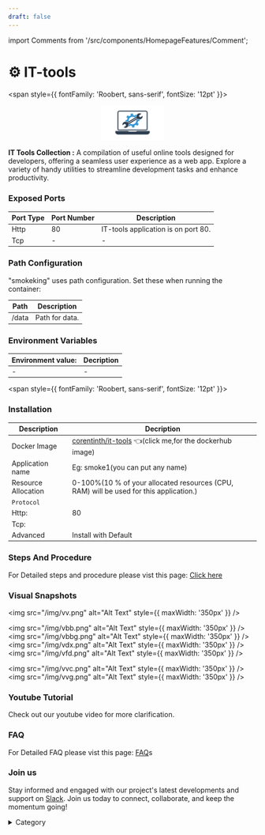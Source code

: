 ```yaml
---
draft: false
---
```

import Comments from '/src/components/HomepageFeatures/Comment';





# ⚙️ IT-tools
<span style={{ fontFamily: 'Roobert, sans-serif', fontSize: '12pt' }}>

<p align="center">
  <img src="/img/q13.jpeg" alt="Alt Text" width="25%"/>
</p> 

**IT Tools Collection :**
A compilation of useful online tools designed for developers, offering a seamless user experience as a web app. Explore a variety of handy utilities to streamline development tasks and enhance productivity.




### Exposed Ports

| Port Type | Port Number | Description                              |
| --------- | ----------- | ---------------------------------------- |
| Http      | 80          | IT-tools application is on port 80.      |
| Tcp       | -           | -             |

### Path Configuration

"smokeking" uses path configuration. Set these when running the container:

| Path                          | Description                              |
| ----------------------------- | ---------------------------------------- |
| /data     |   Path for  data.   |



### Environment Variables


|   **Environment value:**          | Decription                                                                                                               | 
| --------------------- | ------                                                                                                                   | 
|-       |  -                              |
</span>


<span style={{ fontFamily: 'Roobert, sans-serif', fontSize: '12pt' }}>

### Installation

|  Description          | Decription                                                                                                               | 
| --------------------- | ------                                                                                                                   | 
| Docker Image          | [corentinth/it-tools](https://hub.docker.com/r/corentinth/it-tools)  👈(click me,for the dockerhub image)                              |
| Application name      |  Eg: smoke1(you can put any name)                                                                                        | 
| Resource Allocation   |  0-100%(10 % of your allocated resources (CPU, RAM) will be used for this application.)                                  | 
| `Protocol`            |                                                                                                                          | 
|  Http:                | 80                                                                                                                      |
|  Tcp:                 |                                                                                                                          | 
|    Advanced           |    Install with Default                                                                                                  |




### Steps And Procedure


For Detailed steps and procedure please vist this page: [Click here](https://techscaleinfinite.github.io/introduction/cloud-float/Steps%20and%20procedure)



### Visual Snapshots


<img src="/img/vv.png" alt="Alt Text" style={{ maxWidth: '350px' }} />

<img src="/img/vbb.png" alt="Alt Text" style={{ maxWidth: '350px' }} /> <img src="/img/vbbg.png" alt="Alt Text" style={{ maxWidth: '350px' }} /> <img src="/img/vdx.png" alt="Alt Text" style={{ maxWidth: '350px' }} /> <img src="/img/vfd.png" alt="Alt Text" style={{ maxWidth: '350px' }} />

<img src="/img/vvc.png" alt="Alt Text" style={{ maxWidth: '350px' }} /> <img src="/img/vvg.png" alt="Alt Text" style={{ maxWidth: '350px' }} />





### Youtube Tutorial&#x20;

Check out our youtube video for more clarification.



### FAQ

For Detailed FAQ please vist this page: [FAQ](https://techscaleinfinite.github.io/FAQ)s

### Join us

Stay informed and engaged with our project's latest developments and support on [Slack](https://app.slack.com/client/T04QS32JX6E/C04QKEWE146). Join us today to connect, collaborate, and keep the momentum going!&#x20;

<details>

<summary>Category</summary>

Kubernetes, cloud computing, DevOps, cloud services, hosting platform, container orchestration, cloud infrastructure, cloud deployment, cloud management, cloud technology, cloud solutions, zen photo

</details>

</span>

<Comments />